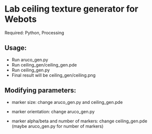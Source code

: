 # Lab ceiling texture generator for Webots

Required: Python, Processing

## Usage:

- Run aruco_gen.py
- Run ceiling_gen/ceiling_gen.pde
- Run ceiling_gen.py
- Final result will be ceiling_gen/ceiling.png

## Modifying parameters:

- marker size: change aruco_gen.py and ceiling_gen.pde

- marker orientation: change aruco_gen.py

- marker alpha/beta and number of markers: change ceiling_gen.pde (maybe aruco_gen.py for number of markers)